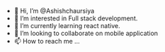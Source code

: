 - 👋 Hi, I’m @Ashishchaursiya
- 👀 I’m interested in Full stack development.
- 🌱 I’m currently learning react native.
- 💞️ I’m looking to collaborate on mobile application
- 📫 How to reach me ...

<!---
Ashishchaursiya/Ashishchaursiya is a ✨ special ✨ repository because its `README.md` (this file) appears on your GitHub profile.
You can click the Preview link to take a look at your changes.
--->
